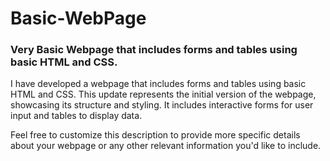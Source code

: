 # Basic-WebPage
<h3>Very Basic Webpage that includes forms and tables using basic HTML and CSS.</h3>

<p>I have developed a webpage that includes forms and tables using basic HTML and CSS. This update represents the initial version of the webpage, showcasing its structure and styling. It includes interactive forms for user input and tables to display data.</p>

<p>Feel free to customize this description to provide more specific details about your webpage or any other relevant information you'd like to include.</p>

